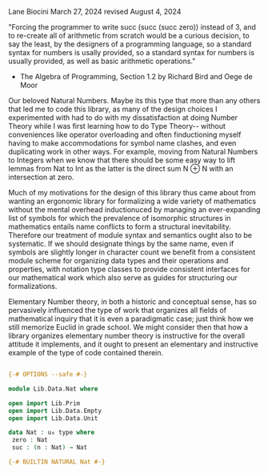 Lane Biocini
March 27, 2024
revised August 4, 2024

"Forcing the programmer to write succ (succ (succ zero)) instead of 3, and to
re-create all of arithmetic from scratch would be a curious decision, to say
the least, by the designers of a programming language, so a standard syntax for
numbers is usally provided, so a standard syntax for numbers is usually provided,
as well as basic arithmetic operations."
- The Algebra of Programming, Section 1.2
  by Richard Bird and Oege de Moor

Our beloved Natural Numbers. Maybe its this type that more than any others that
led me to code this library, as many of the design choices I experimented with
had to do with my dissatisfaction at doing Number Theory while I was first
learning how to do Type Theory-- without conveniences like operator overloading
and often finductioning myself having to make accommodations for symbol name clashes,
and even duplicating work in other ways. For example, moving from Natural
Numbers to Integers when we know that there should be some easy way to lift
lemmas from Nat to Int as the latter is the direct sum N ⊕ N with an
intersection at zero.

Much of my motivations for the design of this library thus came about from
wanting an ergonomic library for formalizing a wide variety of mathematics
without the mental overhead inductionuced by managing an ever-expanding list of
symbols for which the prevalence of isomorphic structures in mathematics entails
name conflicts to form a structural inevitability. Therefore our treatment of
module syntax and semantics ought also to be systematic. If we should designate
things by the same name, even if symbols are slightly longer in character count
we benefit from a consistent module scheme for organizing data types and their
operations and properties, with notation type classes to provide consistent
interfaces for our mathematical work which also serve as guides for structuring
our formalizations.

Elementary Number theory, in both a historic and conceptual sense, has so
pervasively influenced the type of work that organizes all fields of
mathematical inquiry that it is even a paradigmatic case; just think how we
still memorize Euclid in grade school. We might consider then that how a library
organizes elementary number theory is instructive for the overall attitude it
implements, and it ought to present an elementary and instructive example of the
type of code contained therein.

```agda

{-# OPTIONS --safe #-}

module Lib.Data.Nat where

open import Lib.Prim
open import Lib.Data.Empty
open import Lib.Data.Unit

data Nat : u₀ type where
 zero : Nat
 suc : (n : Nat) → Nat

{-# BUILTIN NATURAL Nat #-}
